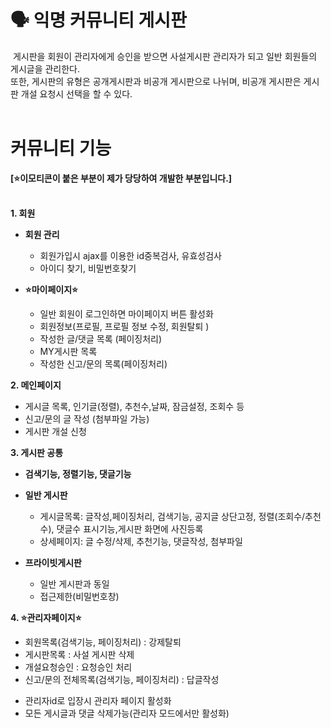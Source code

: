 
# 🗣 익명 커뮤니티 게시판

&nbsp;게시판을 회원이 관리자에게 승인을 받으면 사설게시판 관리자가 되고 일반 회원들의 게시글을 관리한다.<br/>
또한, 게시판의 유형은 공개게시판과 비공개 게시판으로 나뉘며, 비공개 게시판은 게시판 개설 요청시 선택을 할 수 있다.<br/><br/>

# 커뮤니티 기능 <br/>
**[⭐이모티콘이 붙은 부분이 제가 당당하여 개발한 부분입니다.]**
<br/><br/>

**1. 회원**

- **회원 관리**
  - 회원가입시 ajax를 이용한 id중복검사, 유효성검사
  - 아이디 찾기, 비밀번호찾기

- **⭐마이페이지⭐**
    - 일반 회원이 로그인하면 마이페이지 버튼 활성화   
    - 회원정보(프로필, 프로필 정보 수정, 회원탈퇴 )
    - 작성한 글/댓글 목록 (페이징처리)
    - MY게시판 목록
    - 작성한 신고/문의 목록(페이징처리)

**2. 메인페이지**
- 게시글 목록, 인기글(정렬), 추천수,날짜, 잠금설정, 조회수 등<br/>
- 신고/문의 글 작성 (첨부파일 가능)
- 게시판 개설 신청

**3. 게시판 공통**<br/>
- **검색기능, 정렬기능, 댓글기능** 

- **일반 게시판**
  - 게시글목록: 글작성,페이징처리, 검색기능, 공지글 상단고정, 정렬(조회수/추천수), 댓글수 표시기능,게시판 화면에 사진등록
  - 상세페이지: 글 수정/삭제, 추천기능, 댓글작성, 첨부파일

- **프라이빗게시판**
  - 일반 게시판과 동일
  - 접근제한(비밀번호창)

**4. ⭐관리자페이지⭐**
  - 회원목록(검색기능, 페이징처리) : 강제탈퇴
  - 게시판목록 : 사설 게시판 삭제
  - 개설요청승인 : 요청승인 처리
  - 신고/문의 전체목록(검색기능, 페이징처리) : 답글작성

* 관리자id로 입장시 관리자 페이지 활성화
* 모든 게시글과 댓글 삭제가능(관리자 모드에서만 활성화)
